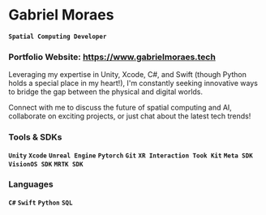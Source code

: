 # Gabriel Moraes

**` Spatial Computing Developer `**

### Portfolio Website: https://www.gabrielmoraes.tech


Leveraging my expertise in Unity, Xcode, C#, and Swift (though Python holds a special place in my heart!), I'm constantly seeking innovative ways to bridge the gap between the physical and digital worlds.

Connect with me to discuss the future of spatial computing and AI, collaborate on exciting projects, or just chat about the latest tech trends!

### Tools & SDKs
**`Unity`**  **`Xcode`**  **`Unreal Engine`** **`Pytorch`** **`Git`** **`XR Interaction Took Kit`** **`Meta SDK`**  **`VisionOS SDK`** **`MRTK SDK`** 

### Languages
**`C#`**  **`Swift`** **`Python`** **`SQL`**
